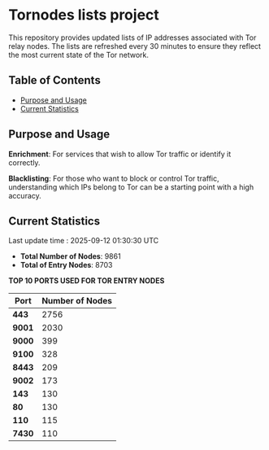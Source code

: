 # Tornodes lists project

This repository provides updated lists of IP addresses associated with Tor relay nodes. The lists are refreshed every 30 minutes to ensure they reflect the most current state of the Tor network.

## Table of Contents

- [Purpose and Usage](#purpose-and-usage)
- [Current Statistics](#current-statistics)


## Purpose and Usage

**Enrichment**: For services that wish to allow Tor traffic or identify it correctly.

**Blacklisting**: For those who want to block or control Tor traffic, understanding which IPs belong to Tor can be a starting point with a high accuracy.

## Current Statistics

Last update time : 2025-09-12 01:30:30 UTC

- **Total Number of Nodes**: 9861
- **Total of Entry Nodes**: 8703

**TOP 10 PORTS USED FOR TOR ENTRY NODES**

| **Port** | **Number of Nodes** |
|------|-----------------|
| **443**   | 2756  |
| **9001**   | 2030  |
| **9000**   | 399  |
| **9100**   | 328  |
| **8443**   | 209  |
| **9002**   | 173  |
| **143**   | 130  |
| **80**   | 130  |
| **110**   | 115  |
| **7430**   | 110  |


